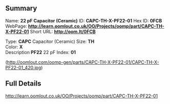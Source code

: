 

 ## Summary
Name: __22 pF Capacitor (Ceramic)__
ID: __CAPC-TH-X-PF22-01__
Hex ID: __0FCB__
WebPage: __http://learn.oomlout.co.uk/OO/Projects/oomp/part/CAPC-TH-X-PF22-01__
Short URL: __http://oom.lt/0FCB__

Type: __CAPC__ Capacitor (Ceramic) 
Size: __TH__  
Color: __X__  
Description __PF22__ 22 pF 
Index: __01__


(http://oomlout.com/oomp-gen/parts/CAPC-TH-X-PF22-01/CAPC-TH-X-PF22-01_420.jpg)


 ## Full Details
 http://learn.oomlout.co.uk/OO/Projects/oomp/part/CAPC-TH-X-PF22-01














